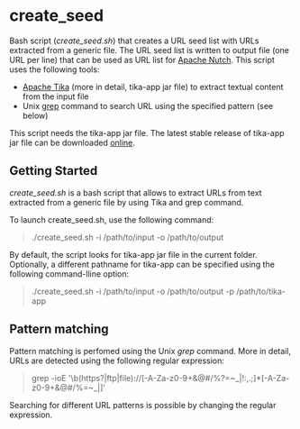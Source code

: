 # create_seed

Bash script (*create_seed.sh*) that creates a URL seed list with URLs extracted from a generic file. The URL seed list is written to output file (one URL per line) that can be used as URL list for [Apache Nutch](https://wiki.apache.org/nutch/NutchTutorial#Create_a_URL_seed_list).
This script uses the following tools:
* [Apache Tika](http://tika.apache.org/) (more in detail, tika-app jar file) to extract textual content from the input file
* Unix [grep](http://www.gnu.org/software/grep/) command to search URL using the specified pattern (see below)

This script needs the tika-app jar file. The latest stable release of tika-app jar file can be downloaded [online](http://tika.apache.org/download.html).

## Getting Started

*create_seed.sh* is a bash script that allows to extract URLs from text extracted from a generic file by using Tika and grep command.

To launch create_seed.sh, use the following command:

> ./create_seed.sh -i /path/to/input -o /path/to/output

By default, the script looks for tika-app jar file in the current folder. Optionally, a different pathname for tika-app can be specified using the following command-lline option:

> ./create_seed.sh -i /path/to/input -o /path/to/output -p /path/to/tika-app

## Pattern matching

Pattern matching is perfomed using the Unix *grep* command. More in detail, URLs are detected using the following regular expression:

> grep -ioE '\b(https?|ftp|file)://[-A-Za-z0-9+&@#/%?=~_|!:,.;]*[-A-Za-z0-9+&@#/%=~_|]'

Searching for different URL patterns is possible by changing the regular expression.
